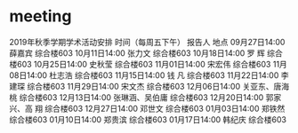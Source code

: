 # meeting

2019年秋季学期学术活动安排
时间（每周五下午）	报告人	地点
09月27日14:00	薛嘉宾	综合楼603
10月11日14:00	张力文	综合楼603
10月18日14:00	罗 辉	综合楼603
10月25日14:00	史秋莹	综合楼603
11月01日14:00	宋宏伟	综合楼603
11月08日14:00	杜志浩	综合楼603
11月15日14:00	钱 凡	综合楼603
11月22日14:00	李建琛	综合楼603
11月29日14:00	宋文杰	综合楼603
12月06日14:00	关亚东、唐海桃	综合楼603
12月13日14:00	张琳涵、吴伯庸	综合楼603
12月20日14:00	郭家兴、高 翔	综合楼603
12月27日14:00	邓世文	综合楼603
01月03日14:00	郑铁然	综合楼603
01月10日14:00	郑贵滨	综合楼603
01月17日14:00	韩纪庆	综合楼603

